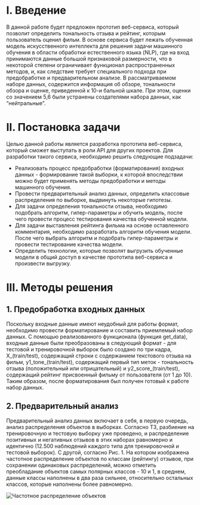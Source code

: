 # I. Введение
В данной работе будет предложен прототип веб-сервиса, который позволит определить тональность отзыва и рейтинг, которым пользователь оценил фильм. В основе сервиса будет лежать обученная модель искусственного интеллекта для решения задачи машинного обучения в области обработки естественного языка (NLP), где на вход принимаются данные большой признаковой размерности, что в некоторой степени ограничивает функционал распространенных методов, и, как следствие требует специального подхода при предобработке и предварительном анализе. В рассматриваемом наборе данных, содержится информация об обзоре, тональности обзора и оценке, приведенной к 10-и бальной шкале. При этом, оценки со значением 5,6 были устранены создателями набора данных, как “нейтральные”.


# II. Постановка задачи
Целью данной работы является разработка прототипа веб-сервиса,
который сможет выступать в роли API для других проектов. Для разработки
такого сервиса, необходимо решить следующие подзадачи:
- Реализовать процесс предобработки (форматирования) входных данных -
формирование такой выборки, к которой впоследствии можно будет
применять методы предобработки и методы машинного обучения.
- Провести предварительный анализ данных, определить классовые
распределения по выборке, выдвинуть некоторые гипотезы.
- Для задачи определения тональности отзыва, необходимо подобрать
алгоритм, гипер-параметры и обучить модель, после чего провести
процесс тестирования качества обученной модели.
- Для задачи выставления рейтинга фильма на основе оставленного
комментария, необходимо разработать алгоритм обучения модели. После
чего выбрать алгоритм и подобрать гипер-параметры и провести
тестирование качества модели.
- Определить технологии, которые позволят выгрузить обученные модели
в общий доступ в качестве прототипа веб-сервиса и произвести выгрузку.

# III. Методы решения

## 1. Предобработка входных данных
Поскольку входные данные имеют неудобный для работы формат,
необходимо провести форматирование и составить приемлемый набор данных. С
помощью реализованного функционала (функция get_data), входные данные
были преобразованы в следующий формат - для тестовой и тренировочной
выборок было создано по три кадра, X_(train/test), содержащий строки с
содержанием текстового отзыва на фильм, y1_tone_(train/test), содержащий
первый тип меток - тональность отзыва (положительный или отрицательный) и
y2_score_(train/test), содержащий рейтинг присвоенный фильму от пользователя
(от 1 до 10). Таким образом, после форматирования был получен готовый к
работе набор данных.

## 2. Предварительный анализ
Предварительный анализ данных включает в себя, в первую очередь,
анализ распределения объектов в выборках. Согласно ТЗ, разбиение на
тренировочную и тестовую выборку уже проведено, и распределение позитивных
и негативных отзывов в этих наборах равномерно и идентично (12.500
наблюдений каждого типа для тренировочной и тестовой выборок). С другой,
согласно Рис. 1. На котором изображена частотное распределение объектов по
классам (рейтингу) отзывов, при сохранении одинаковых распределений, можно
отметить преобладание объектов самых полярных классов - 10 и 1, в среднем,
данные классы наполнены в два раза сильнее, относительно остальных классов,
которые наполнены более равномерно. 

![Частотное распределение объектов](/img/first.jpg "Подсказка")

